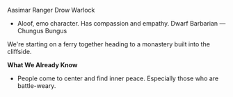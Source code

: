 Aasimar Ranger
Drow Warlock
- Aloof, emo character. Has compassion and empathy.
Dwarf Barbarian — Chungus Bungus

We're starting on a ferry together heading to a monastery built into the cliffside.

**What We Already Know**
- People come to center and find inner peace. Especially those who are battle-weary.